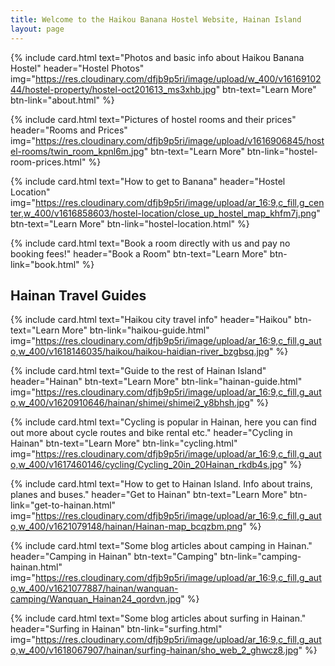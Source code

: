 ```yaml
---
title: Welcome to the Haikou Banana Hostel Website, Hainan Island
layout: page
---
```


<div class="row mt-5 justify-content-center">
  
{% include card.html text="Photos and basic info about Haikou Banana Hostel" header="Hostel Photos" img="https://res.cloudinary.com/dfjb9p5ri/image/upload/w_400/v1616910244/hostel-property/hostel-oct201613_ms3xhb.jpg" btn-text="Learn More" btn-link="about.html" %}

{% include card.html text="Pictures of hostel rooms and their prices" header="Rooms and Prices" img="https://res.cloudinary.com/dfjb9p5ri/image/upload/v1616906845/hostel-rooms/twin_room_kpnl6m.jpg" btn-text="Learn More" btn-link="hostel-room-prices.html" %}

</div>
<div class="row mt-5 justify-content-center">

{% include card.html text="How to get to Banana" header="Hostel Location" img="https://res.cloudinary.com/dfjb9p5ri/image/upload/ar_16:9,c_fill,g_center,w_400/v1616858603/hostel-location/close_up_hostel_map_khfm7j.png" btn-text="Learn More" btn-link="hostel-location.html" %}

{% include card.html text="Book a room directly with us and pay no booking fees!" header="Book a Room" btn-text="Learn More" btn-link="book.html" %}

</div>

## Hainan Travel Guides 

<div class="row mt-5 justify-content-center">
  
{% include card.html text="Haikou city travel info" header="Haikou" btn-text="Learn More" btn-link="haikou-guide.html" img="https://res.cloudinary.com/dfjb9p5ri/image/upload/ar_16:9,c_fill,g_auto,w_400/v1618146035/haikou/haikou-haidian-river_bzgbsq.jpg" %}

<!-- https://res.cloudinary.com/dfjb9p5ri/image/upload/ar_16:9,c_fill,g_auto,w_400/v1617949584/haikou/Haikou_City_pineapplelady.jpg -->

{% include card.html text="Guide to the rest of Hainan Island" header="Hainan" btn-text="Learn More" btn-link="hainan-guide.html" img="https://res.cloudinary.com/dfjb9p5ri/image/upload/ar_16:9,c_fill,g_auto,w_400/v1620910646/hainan/shimei/shimei2_y8bhsh.jpg" %}

</div>

<div class="row mt-5 justify-content-center">
  
{% include card.html text="Cycling is popular in Hainan, here you can find out more about cycle routes and bike rental etc." header="Cycling in Hainan" btn-text="Learn More" btn-link="cycling.html" img="https://res.cloudinary.com/dfjb9p5ri/image/upload/ar_16:9,c_fill,g_auto,w_400/v1617460146/cycling/Cycling_20in_20Hainan_rkdb4s.jpg" %}

{% include card.html text="How to get to Hainan Island. Info about trains, planes and buses." header="Get to Hainan" btn-text="Learn More" btn-link="get-to-hainan.html" img="https://res.cloudinary.com/dfjb9p5ri/image/upload/ar_16:9,c_fill,g_auto,w_400/v1621079148/hainan/Hainan-map_bcqzbm.png" %}

</div>
<div class="row mt-5 justify-content-center">

{% include card.html text="Some blog articles about camping in Hainan." header="Camping in Hainan" btn-text="Camping" btn-link="camping-hainan.html" img="https://res.cloudinary.com/dfjb9p5ri/image/upload/ar_16:9,c_fill,g_auto,w_400/v1621077887/hainan/wanquan-camping/Wanquan_Hainan24_qordvn.jpg" %}

{% include card.html text="Some blog articles about surfing in Hainan." header="Surfing in Hainan"  btn-link="surfing.html" img="https://res.cloudinary.com/dfjb9p5ri/image/upload/ar_16:9,c_fill,g_auto,w_400/v1618067907/hainan/surfing-hainan/sho_web_2_ghwcz8.jpg" %}

</div>
